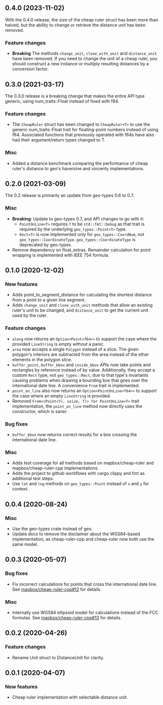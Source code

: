 ## 0.4.0 (2023-11-02)

With the 0.4.0 release, the size of the cheap ruler struct has been more than
halved, but the ability to change or retrieve the distance unit has been
removed.

### Feature changes

- **Breaking** The methods `change_unit`, `clone_with_unit` and `distance_unit`
  have been removed. If you need to change the unit of a cheap ruler, you should
  construct a new instance or multiply resulting distances by a conversion factor.

## 0.3.0 (2021-03-17)

The 0.3.0 release is a breaking change that makes the entire API type generic,
using num_traits::Float instead of fixed with f64.

### Feature changes

- The `CheapRuler` struct has been changed to `CheapRuler<T>` to use the generic
  num_traits::Float trait for floating-point numbers instead of using f64.
  Associated functions that previously operated with f64s have also had their
  argument/return types changed to T.

### Misc

- Added a distance benchmark comparing the performance of cheap ruler's distance
  to geo's haversine and vincenty implementations.


## 0.2.0 (2021-03-09)

The 0.2 release is primarily an update from geo-types 0.6 to 0.7.

### Misc

- **Breaking**: Update to geo-types 0.7, and API changes to go with it:
  - `PointOnLine<T>` requires `T` to be `std::fmt::Debug` as that trait is
    required by the underlying `geo_types::Point<T>` type.
  - `Rect<T>` is now implemented only for `geo_types::CoordNum`, not
    `geo_types::CoordinateType`. `geo_types::CoordinateType` is deprecated by
    geo-types.
- Remove dependency on float_extras. Remainder calculation for point wrapping is
  implemented with IEEE 754 formula.


## 0.1.0 (2020-12-02)

### New features

- Adds point_to_segment_distance for calculating the shortest distance from a
  point to a given line segment.
- Adds `change_unit` and `clone_with_unit` methods that allow an existing
  ruler's unit to be changed, and `distance_unit` to get the current unit used
  by the ruler.

### Feature changes

- `along` now returns an `Option<Point<f64>>` to support the case where the
  provided `LineString` is empty without a panic.
- `area` now accepts a single `Polygon` instead of a slice. The given polygon's
  interiors are subtracted from the area instead of the other elements in the
  polygon slice.
- `buffer_point`, `buffer_bbox` and `inside_bbox` APIs now take points and
  rectangles by reference instead of by value. Additionally, they accept a
  custom `Rect` type, not `geo_types::Rect`, due to that type's invariants
  causing problems when drawing a bounding box that goes over the international
  date line. A convenience `From` trait is implemented.
- `point_on_line` also now returns an `Option<PointOnLine<f64>>` to support the
  case where an empty `LineString` is provided.
- Removed `From<(Point<T>, usize, T)> for PointOnLine<T>` trait implementation,
  the `point_on_line` method now directly uses the constructor, which is saner.

### Bug fixes

- `buffer_bbox` now returns correct results for a box crossing the international
  date line.

### Misc

- Adds test coverage for all methods based on mapbox/cheap-ruler and
  mapbox/cheap-ruler-cpp implementations.
- Adds the project to github workflows with cargo clippy and fmt as additional
  test steps.
- Use `lat` and `lng` methods on `geo_types::Point` instead of `x` and `y` for
  context.


## 0.0.4 (2020-08-24)

### Misc

- Use the geo-types crate instead of geo.
- Update docs to remove the disclaimer about the WGS84-based implementation, as
  cheap-ruler-cpp and cheap-ruler now both use the same model.


## 0.0.3 (2020-05-07)

### Bug fixes

- Fix incorrect calculations for points that cross the international date line.
  See [mapbox/cheap-ruler-cpp#12] for details.

### Misc

- Internally use WGS84 ellipsoid model for calculations instead of the FCC
  formulas. See [mapbox/cheap-ruler-cpp#13] for details.


## 0.0.2 (2020-04-26)

### Feature changes

- Rename Unit struct to DistanceUnit for clarity.

## 0.0.1 (2020-04-07)

### New features

- Cheap ruler implementation with selectable distance unit.

<!-- References -->
[mapbox/cheap-ruler-cpp#12]: https://github.com/mapbox/cheap-ruler/pull/12
[mapbox/cheap-ruler-cpp#13]: https://github.com/mapbox/cheap-ruler/pull/13
